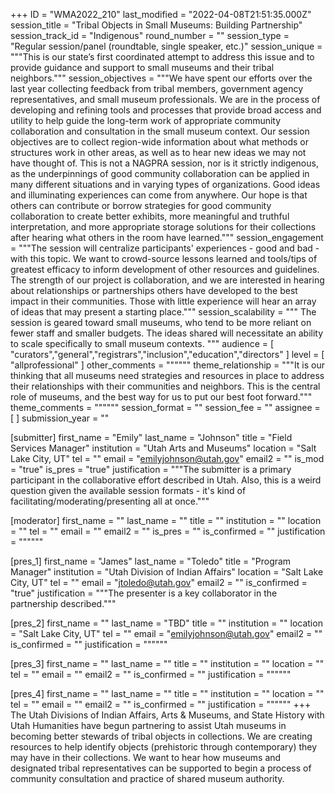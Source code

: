 +++
ID = "WMA2022_210"
last_modified = "2022-04-08T21:51:35.000Z"
session_title = "Tribal Objects in Small Museums: Building Partnership"
session_track_id = "Indigenous"
round_number = ""
session_type = "Regular session/panel (roundtable, single speaker, etc.)"
session_unique = """This is our state’s first coordinated attempt to address this issue and to provide guidance and support to small museums and their tribal neighbors."""
session_objectives = """We have spent our efforts over the last year collecting feedback from tribal members, government agency representatives, and small museum professionals. We are in the process of developing and refining tools and processes that provide broad access and utility to help guide the long-term work of appropriate community collaboration and consultation in the small museum context. Our session objectives are to collect region-wide information about what methods or structures work in other areas, as well as to hear new ideas we may not have thought of. This is not a NAGPRA session, nor is it strictly indigenous, as the underpinnings of good community collaboration can be applied in many different situations and in varying types of organizations. Good ideas and illuminating experiences can come from anywhere. Our hope is that others can contribute or borrow strategies for good community collaboration to create better exhibits, more meaningful and truthful interpretation, and more appropriate storage solutions for their collections after hearing what others in the room have learned."""
session_engagement = """The session will centralize participants' experiences - good and bad - with this topic. We want to crowd-source lessons learned and tools/tips of greatest efficacy to inform development of other resources and guidelines. The strength of our project is collaboration, and we are interested in hearing about relationships or partnerships others have developed to the best impact in their communities. Those with little experience will hear an array of ideas that may present a starting place."""
session_scalability = """ The session is geared toward small museums, who tend to be more reliant on fewer staff and smaller budgets. The ideas shared will necessitate an ability to scale specifically to small museum contexts. 
"""
audience = [ "curators","general","registrars","inclusion","education","directors" ]
level = [ "allprofessional" ]
other_comments = """"""
theme_relationship = """It is our thinking that all museums need strategies and resources in place to address their relationships with their communities and neighbors. This is the central role of museums, and the best way for us to put our best foot forward."""
theme_comments = """"""
session_format = ""
session_fee = ""
assignee = [  ]
submission_year = ""

[submitter]
first_name = "Emily"
last_name = "Johnson"
title = "Field Services Manager"
institution = "Utah Arts and Museums"
location = "Salt Lake City, UT"
tel = ""
email = "emilyjohnson@utah.gov"
email2 = ""
is_mod = "true"
is_pres = "true"
justification = """The submitter is a primary participant in the collaborative effort described in Utah. Also, this is a weird question given the available session formats - it's kind of facilitating/moderating/presenting all at once."""

[moderator]
first_name = ""
last_name = ""
title = ""
institution = ""
location = ""
tel = ""
email = ""
email2 = ""
is_pres = ""
is_confirmed = ""
justification = """"""

[pres_1]
first_name = "James"
last_name = "Toledo"
title = "Program Manager"
institution = "Utah Division of Indian Affairs"
location = "Salt Lake City, UT"
tel = ""
email = "jtoledo@utah.gov"
email2 = ""
is_confirmed = "true"
justification = """The presenter is a key collaborator in the partnership described."""

[pres_2]
first_name = ""
last_name = "TBD"
title = ""
institution = ""
location = "Salt Lake City, UT"
tel = ""
email = "emilyjohnson@utah.gov"
email2 = ""
is_confirmed = ""
justification = """"""

[pres_3]
first_name = ""
last_name = ""
title = ""
institution = ""
location = ""
tel = ""
email = ""
email2 = ""
is_confirmed = ""
justification = """"""

[pres_4]
first_name = ""
last_name = ""
title = ""
institution = ""
location = ""
tel = ""
email = ""
email2 = ""
is_confirmed = ""
justification = """"""
+++
The Utah Divisions of Indian Affairs, Arts & Museums, and State History with Utah Humanities have begun partnering to assist Utah museums in becoming better stewards of tribal objects in collections. We are creating resources to help identify objects (prehistoric through contemporary) they may have in their collections. We want to hear how museums and designated tribal representatives can be supported to begin a process of community consultation and practice of shared museum authority.
